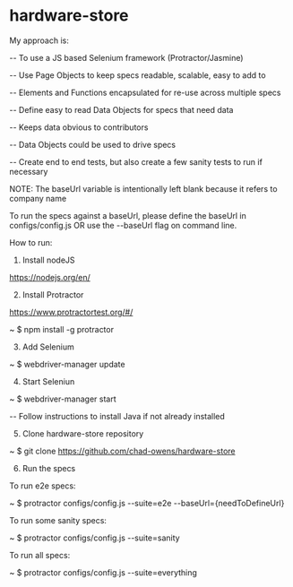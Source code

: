 # hardware-store

My approach is:

-- To use a JS based Selenium framework (Protractor/Jasmine)

-- Use Page Objects to keep specs readable, scalable, easy to add to

  -- Elements and Functions encapsulated for re-use across multiple specs

-- Define easy to read Data Objects for specs that need data

  -- Keeps data obvious to contributors

  -- Data Objects could be used to drive specs

-- Create end to end tests, but also create a few sanity tests to run if necessary

NOTE: The baseUrl variable is intentionally left blank because it refers to company name

To run the specs against a baseUrl, please define the baseUrl in configs/config.js OR
use the --baseUrl flag on command line.

How to run:

1. Install nodeJS

https://nodejs.org/en/

2. Install Protractor

https://www.protractortest.org/#/

~ $ npm install -g protractor

3. Add Selenium

~ $ webdriver-manager update


4. Start Seleniun

~ $ webdriver-manager start


-- Follow instructions to install Java if not already installed

5. Clone hardware-store repository

~ $ git clone https://github.com/chad-owens/hardware-store

6. Run the specs

  To run e2e specs:

~ $ protractor configs/config.js --suite=e2e --baseUrl={needToDefineUrl}

  To run some sanity specs:

~ $ protractor configs/config.js --suite=sanity

  To run all specs:
  
~ $ protractor configs/config.js --suite=everything
